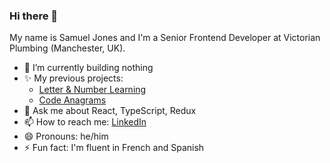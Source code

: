 ### Hi there 👋

My name is Samuel Jones and I'm a Senior Frontend Developer at Victorian Plumbing (Manchester, UK). 

- 🔭 I’m currently building nothing
- ✨ My previous projects:
  - [Letter & Number Learning](https://letter-number-learning.netlify.app/)
  - [Code Anagrams](https://code-anagrams.netlify.app)
- 💬 Ask me about React, TypeScript, Redux 
- 📫 How to reach me: [LinkedIn](https://www.linkedin.com/in/samueldjones24/)
- 😄 Pronouns: he/him
- ⚡ Fun fact: I'm fluent in French and Spanish
